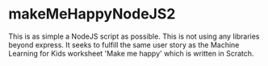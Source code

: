 # makeMeHappyNodeJS2
This is as simple a NodeJS script as possible. This is not using any libraries beyond express. It seeks to fulfill the same user story as the Machine Learning for Kids worksheet 'Make me happy' which is written in Scratch.
